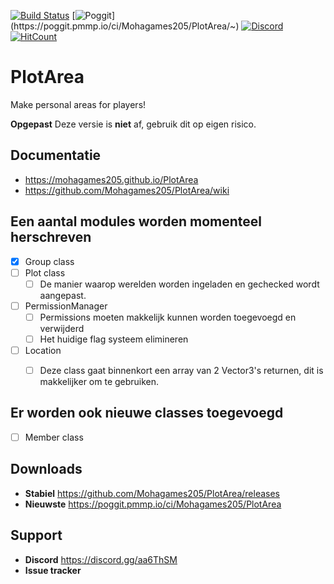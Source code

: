 [![Build Status](https://travis-ci.com/Mohagames205/PlotArea.svg?token=33b9XYyKJNCzDYxGkN7H&branch=beta)](https://travis-ci.com/Mohagames205/PlotArea) [![Poggit](https://poggit.pmmp.io/ci.shield/Mohagames205/PlotArea/~)](https://poggit.pmmp.io/ci/Mohagames205/PlotArea/~) [![Discord](https://img.shields.io/discord/662272650793713664?logo=discord)](https://discord.gg/aa6ThSM)[![HitCount](http://hits.dwyl.io/mohagames205/PlotArea.svg)](http://hits.dwyl.io/mohagames205/PlotArea)

# PlotArea
Make personal areas for players!

**Opgepast** Deze versie is __niet__ af, gebruik dit op eigen risico.

## Documentatie
* https://mohagames205.github.io/PlotArea
* https://github.com/Mohagames205/PlotArea/wiki

## Een aantal modules worden momenteel herschreven
- [x] Group class
- [ ] Plot class
  - [ ] De manier waarop werelden worden ingeladen en gechecked wordt aangepast.
- [ ] PermissionManager
  - [ ] Permissions moeten makkelijk kunnen worden toegevoegd en verwijderd
  - [ ] Het huidige flag systeem elimineren
- [ ] Location
  - [ ] Deze class gaat binnenkort een array van 2 Vector3's returnen, dit is makkelijker om te gebruiken.


## Er worden ook nieuwe classes toegevoegd
- [ ] Member class

## Downloads
* **Stabiel** https://github.com/Mohagames205/PlotArea/releases
* **Nieuwste** https://poggit.pmmp.io/ci/Mohagames205/PlotArea

## Support
* **Discord** https://discord.gg/aa6ThSM
* **Issue tracker**
